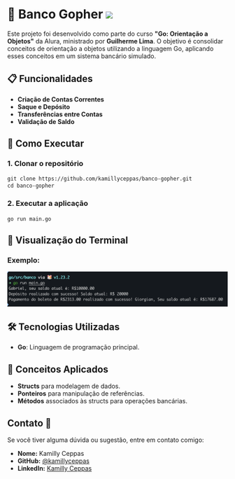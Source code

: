 # 🏦 Banco Gopher <img src="https://raw.githubusercontent.com/rfyiamcool/golang_logo/master/png/golang_87.png" width="85" />

Este projeto foi desenvolvido como parte do curso **"Go: Orientação a Objetos"** da Alura, ministrado por **Guilherme Lima**. O objetivo é consolidar conceitos de orientação a objetos utilizando a linguagem Go, aplicando esses conceitos em um sistema bancário simulado.

## 📋 Funcionalidades

- **Criação de Contas Correntes**
- **Saque e Depósito**
- **Transferências entre Contas**
- **Validação de Saldo**

## 🚀 Como Executar

### 1. Clonar o repositório

```
git clone https://github.com/kamillyceppas/banco-gopher.git
cd banco-gopher
```

### 2. Executar a aplicação
```
go run main.go
```
## 📸 Visualização do Terminal

### Exemplo:

![Tela do Terminal](exemplo.png)

## 🛠️ Tecnologias Utilizadas

- **Go**: Linguagem de programação principal.

## 🧠 Conceitos Aplicados

- **Structs** para modelagem de dados.
- **Ponteiros** para manipulação de referências.
- **Métodos** associados às structs para operações bancárias.

## Contato 📩

Se você tiver alguma dúvida ou sugestão, entre em contato comigo:

- **Nome:** Kamilly Ceppas 
- **GitHub:** [@kamillyceppas](https://github.com/kamillyceppas)
- **LinkedIn:** [Kamilly Ceppas](https://www.linkedin.com/in/kamillyceppas/)



